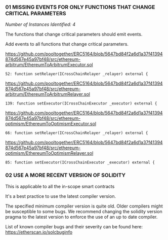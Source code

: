 ### 01 MISSING EVENTS FOR ONLY FUNCTIONS THAT CHANGE CRITICAL PARAMETERS

*Number of Instances Identified: 4*

The functions that change critical parameters should emit events.

Add events to all functions that change critical parameters.

https://github.com/pooltogether/ERC5164/blob/5647bd84f2a6d1a37f41394874d567e45a97bf48/src/ethereum-arbitrum/EthereumToArbitrumExecutor.sol

```
52: function setRelayer(ICrossChainRelayer _relayer) external {
```

https://github.com/pooltogether/ERC5164/blob/5647bd84f2a6d1a37f41394874d567e45a97bf48/src/ethereum-arbitrum/EthereumToArbitrumRelayer.sol

```
139: function setExecutor(ICrossChainExecutor _executor) external {
```

https://github.com/pooltogether/ERC5164/blob/5647bd84f2a6d1a37f41394874d567e45a97bf48/src/ethereum-optimism/EthereumToOptimismExecutor.sol

```
66: function setRelayer(ICrossChainRelayer _relayer) external {
```

https://github.com/pooltogether/ERC5164/blob/5647bd84f2a6d1a37f41394874d567e45a97bf48/src/ethereum-optimism/EthereumToOptimismRelayer.sol

```
85: function setExecutor(ICrossChainExecutor _executor) external {
```


### 02 USE A MORE RECENT VERSION OF SOLIDITY

This is applicable to all the in-scope smart contracts

It's a best practice to use the latest compiler version.

The specified minimum compiler version is quite old. Older compilers might be susceptible to some bugs. We recommend changing the solidity version pragma to the latest version to enforce the use of an up to date compiler.

List of known compiler bugs and their severity can be found here: https://etherscan.io/solcbuginfo

